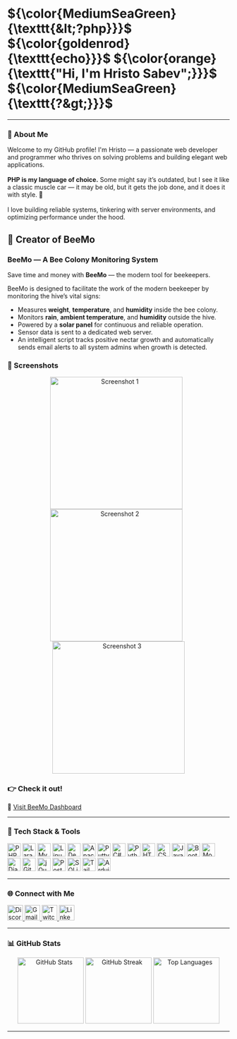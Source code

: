 # **${\color{MediumSeaGreen}{\texttt{&lt;?php}}}$** **${\color{goldenrod}{\texttt{echo}}}$** **${\color{orange}{\texttt{"Hi, I'm Hristo Sabev";}}}$** **${\color{MediumSeaGreen}{\texttt{?&gt;}}}$**

---

### 🧰 About Me

<p align="left">
  Welcome to my GitHub profile! I'm Hristo — a passionate web developer and programmer who thrives on solving problems and building elegant web applications.<br><br>
  <strong>PHP is my language of choice.</strong> Some might say it’s outdated, but I see it like a classic muscle car — it may be old, but it gets the job done, and it does it with style. 🚀<br><br>
  I love building reliable systems, tinkering with server environments, and optimizing performance under the hood.
</p>


## 🐝 Creator of BeeMo

### BeeMo — A Bee Colony Monitoring System

Save time and money with **BeeMo** — the modern tool for beekeepers.

BeeMo is designed to facilitate the work of the modern beekeeper by monitoring the hive’s vital signs:

- Measures **weight**, **temperature**, and **humidity** inside the bee colony.
- Monitors **rain**, **ambient temperature**, and **humidity** outside the hive.
- Powered by a **solar panel** for continuous and reliable operation.
- Sensor data is sent to a dedicated web server.
- An intelligent script tracks positive nectar growth and automatically sends email alerts to all system admins when growth is detected.


### 📸 Screenshots
<p align="center">
  <img src="https://github.com/user-attachments/assets/4d9240e1-9309-4c6b-a9ff-d75e9910787a" alt="Screenshot 1" width="300" style="margin-right:10px;" />
  <img src="https://github.com/user-attachments/assets/17f9a57c-9cf8-49c4-8848-57207c8436c5" alt="Screenshot 2" width="300" style="margin-right:10px;" />
  <img src="https://github.com/user-attachments/assets/b3966c04-e8fe-4eb2-a19c-4f33878545d8" alt="Screenshot 3" width="300" />
</p>

### 👉 Check it out!

🔗 [Visit BeeMo Dashboard](https://beemo.balikgstudio.eu/)



---

### 🧠 Tech Stack & Tools

<div align="left">
  <img src="https://cdn.jsdelivr.net/gh/devicons/devicon/icons/php/php-original.svg" height="30" alt="PHP" />
  <img src="https://cdn.jsdelivr.net/gh/devicons/devicon/icons/laravel/laravel-original.svg" height="30" alt="Laravel" />
  <img src="https://cdn.jsdelivr.net/gh/devicons/devicon/icons/mysql/mysql-original.svg" height="30" alt="MySQL" />
  <img src="https://cdn.jsdelivr.net/gh/devicons/devicon/icons/linux/linux-original.svg" height="30" alt="Linux" />
  <img src="https://cdn.jsdelivr.net/gh/devicons/devicon/icons/debian/debian-original.svg" height="30" alt="Debian" />
  <img src="https://cdn.jsdelivr.net/gh/devicons/devicon/icons/apache/apache-original.svg" height="30" alt="Apache" />
  <img src="https://cdn.jsdelivr.net/gh/devicons/devicon/icons/putty/putty-original.svg" height="30" alt="Putty" />
  <img src="https://cdn.jsdelivr.net/gh/devicons/devicon/icons/csharp/csharp-original.svg" height="30" alt="C#" />
  <img src="https://cdn.jsdelivr.net/gh/devicons/devicon/icons/python/python-original.svg" height="30" alt="Python" />
  <img src="https://cdn.jsdelivr.net/gh/devicons/devicon/icons/html5/html5-original.svg" height="30" alt="HTML5" />
  <img src="https://cdn.jsdelivr.net/gh/devicons/devicon/icons/css3/css3-original.svg" height="30" alt="CSS3" />
  <img src="https://cdn.jsdelivr.net/gh/devicons/devicon/icons/javascript/javascript-original.svg" height="30" alt="JavaScript" />
  <img src="https://cdn.jsdelivr.net/gh/devicons/devicon/icons/bootstrap/bootstrap-original.svg" height="30" alt="Bootstrap" />
  <img src="https://cdn.jsdelivr.net/gh/devicons/devicon/icons/mongodb/mongodb-original.svg" height="30" alt="MongoDB" />
  <img src="https://cdn.jsdelivr.net/gh/devicons/devicon/icons/django/django-plain.svg" height="30" alt="Django" />
  <img src="https://cdn.jsdelivr.net/gh/devicons/devicon/icons/git/git-original.svg" height="30" alt="Git" />
  <img src="https://cdn.jsdelivr.net/gh/devicons/devicon/icons/jquery/jquery-original.svg" height="30" alt="jQuery" />
  <img src="https://cdn.jsdelivr.net/gh/devicons/devicon/icons/postgresql/postgresql-original.svg" height="30" alt="PostgreSQL" />
  <img src="https://cdn.jsdelivr.net/gh/devicons/devicon/icons/sqlite/sqlite-original.svg" height="30" alt="SQLite" />
  <img src="https://cdn.jsdelivr.net/gh/devicons/devicon/icons/tailwindcss/tailwindcss-original-wordmark.svg" height="30" alt="Tailwind CSS" />
  <img src="https://cdn.jsdelivr.net/gh/devicons/devicon/icons/arduino/arduino-original.svg" height="30" alt="Arduino" />
</div>

---

### 🌐 Connect with Me

<div align="left">
  <a href="https://discord.gg/s7kjxdXNV6" target="_blank">
    <img src="https://img.shields.io/static/v1?message=Discord&logo=discord&label=&color=7289DA&logoColor=white&style=for-the-badge" height="35" alt="Discord" />
  </a>
  <a href="mailto:h.sabev.business@gmail.com" target="_blank">
    <img src="https://img.shields.io/static/v1?message=Gmail&logo=gmail&label=&color=D14836&logoColor=white&style=for-the-badge" height="35" alt="Gmail" />
  </a>
  <a href="https://www.twitch.tv/foxyball" target="_blank">
    <img src="https://img.shields.io/static/v1?message=Twitch&logo=twitch&label=&color=9146FF&logoColor=white&style=for-the-badge" height="35" alt="Twitch" />
  </a>
  <a href="https://www.linkedin.com/in/hristo-sabev-2951b1242/" target="_blank">
    <img src="https://img.shields.io/static/v1?message=LinkedIn&logo=linkedin&label=&color=0077B5&logoColor=white&style=for-the-badge" height="35" alt="LinkedIn" />
  </a>
</div>

---

### 📊 GitHub Stats

<div align="center">
  <img src="https://github-readme-stats.vercel.app/api?username=foxyball&show_icons=true&count_private=true&theme=dracula&hide_border=false&custom_title=Stats" height="150" alt="GitHub Stats" />
  <img src="https://streak-stats.demolab.com?user=foxyball&theme=dracula&hide_border=false&border_radius=5" height="150" alt="GitHub Streak" />
  <img src="https://github-readme-stats.vercel.app/api/top-langs?username=foxyball&layout=compact&langs_count=5&theme=dracula&hide_border=false" height="150" alt="Top Languages" />
</div>

---

